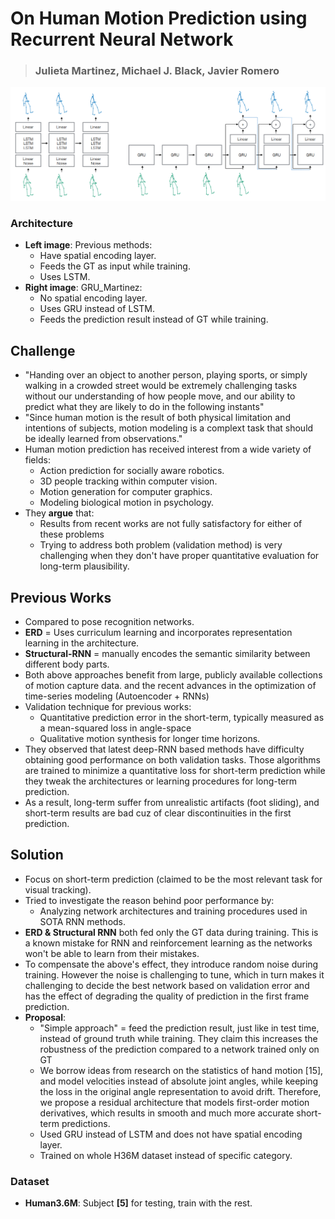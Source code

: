 # On Human Motion Prediction using Recurrent Neural Network
> ### Julieta Martinez, Michael J. Black, Javier Romero
![Network](/assets/gru_martinez_network.png)



### Architecture

- __Left image__: Previous methods:
    - Have spatial encoding layer.
    - Feeds the GT as input while training.
    - Uses LSTM.
- __Right image__: GRU_Martinez:
    - No spatial encoding layer. 
    - Uses GRU instead of LSTM.
    - Feeds the prediction result instead of GT while training.



## Challenge

- "Handing over an object to another person, playing sports, or simply walking in a crowded street would be extremely 
challenging tasks without our understanding of how people move, and our ability to predict what 
they are likely to do in the following instants"
- "Since human motion is the result of both physical limitation and intentions of subjects, motion
modeling is a complext task that should be ideally learned from observations."
- Human motion prediction has received interest from a wide variety of fields:
    - Action prediction for socially aware robotics.
    - 3D people tracking within computer vision.
    - Motion generation for computer graphics.
    - Modeling biological motion in psychology.
- They __argue__ that:
    - Results from recent works are not fully satisfactory for either of these problems
    - Trying to address both problem (validation method) is very challenging when they don't have proper quantitative
    evaluation for long-term plausibility.



## Previous Works
- Compared to pose recognition networks.
- __ERD__ = Uses curriculum learning and incorporates representation learning in the architecture.
- __Structural-RNN__ = manually encodes the semantic similarity between different body parts. 
- Both above approaches benefit from large, publicly available collections of motion capture data.
and the recent advances in the optimization of time-series modeling (Autoencoder + RNNs)
- Validation technique for previous works:
    - Quantitative prediction error in the short-term, typically measured as a mean-squared loss
    in angle-space
    - Qualitative motion synthesis for longer time horizons. 
- They observed that latest deep-RNN based methods have difficulty obtaining good performance on both validation tasks. Those algorithms are trained to minimize a quantitative loss for short-term prediction while they tweak the architectures or learning procedures for long-term prediction.
- As a result, long-term suffer from unrealistic artifacts (foot sliding), and short-term results are bad cuz of clear 
discontinuities in the first prediction. 



## Solution

- Focus on short-term prediction (claimed to be the most relevant task for visual tracking).
- Tried to investigate the reason behind poor performance by:
    - Analyzing network architectures and training procedures used in SOTA RNN methods.
- __ERD & Structural RNN__ both fed only the GT data during training. This is a known mistake for RNN and reinforcement learning as the networks won't be able to learn from their mistakes.
- To compensate the above's effect, they introduce random noise during training. However the noise is challenging to tune, which in turn makes it challenging to decide the best network based on validation error and has the effect of degrading the
quality of prediction in the first frame prediction.
- __Proposal__:
    - "Simple approach" = feed the prediction result, just like in test time, instead of ground truth while training.
    They claim this increases the robustness of the prediction compared to a network trained only on GT
    - We borrow ideas from research on the statistics of hand motion [15], and model velocities instead of absolute joint angles, while keeping the loss in the original angle representation to avoid drift. Therefore, we propose a residual architecture that models first-order motion derivatives, which results in smooth and much more accurate short-term predictions.
    - Used GRU instead of LSTM and does not have spatial encoding layer.
    - Trained on whole H36M dataset instead of specific category. 



### Dataset 

- **Human3.6M**: Subject **[5]** for testing, train with the rest.


